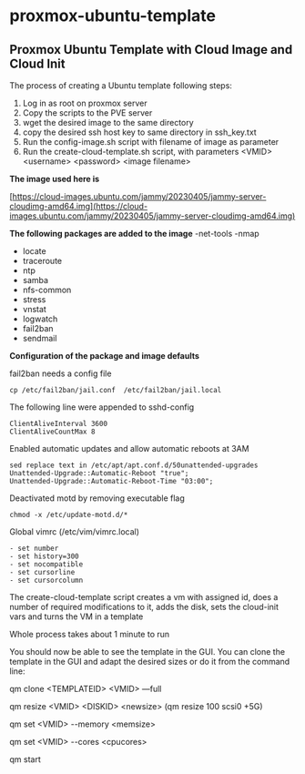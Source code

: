 # proxmox-ubuntu-template

## Proxmox Ubuntu Template with Cloud Image and Cloud Init

The process of creating a Ubuntu template following steps:

1. Log in as root on proxmox server
2. Copy the scripts to the PVE server
3. wget the desired image to the same directory
4. copy the desired ssh host key to same directory in ssh_key.txt
5. Run the config-image.sh script with filename of image as parameter
6. Run the create-cloud-template.sh script, with parameters \<VMID\> \<username\> \<password\> \<image filename\>


**The image used here is**

[https://cloud-images.ubuntu.com/jammy/20230405/jammy-server-cloudimg-amd64.img](https://cloud-images.ubuntu.com/jammy/20230405/jammy-server-cloudimg-amd64.img)

**The following packages are added to the image**
-net-tools
-nmap
- locate
- traceroute
- ntp
- samba
- nfs-common
- stress
- vnstat
- logwatch
- fail2ban
- sendmail


**Configuration of the package and image defaults**

fail2ban needs a config file

    cp /etc/fail2ban/jail.conf  /etc/fail2ban/jail.local
    


The following line were appended to sshd-config

    ClientAliveInterval 3600
    ClientAliveCountMax 8

Enabled automatic updates and allow automatic reboots at 3AM


    sed replace text in /etc/apt/apt.conf.d/50unattended-upgrades
    Unattended-Upgrade::Automatic-Reboot "true";
    Unattended-Upgrade::Automatic-Reboot-Time "03:00";

Deactivated motd by removing executable flag

    chmod -x /etc/update-motd.d/*

Global  vimrc (/etc/vim/vimrc.local)

    - set number
    - set history=300
    - set nocompatible
    - set cursorline
    - set cursorcolumn


The create-cloud-template script creates a vm with assigned id, does a number of required modifications to it, adds the disk, sets the cloud-init vars and turns the VM in a template

Whole process takes about 1 minute to run

You should now be able to see the template in the GUI. You can clone the template in the GUI and adapt the desired sizes or do it from the command line:

qm clone \<TEMPLATEID\> \<VMID\> —full

qm resize \<VMID\> \<DISKID\> \<newsize> (qm resize 100 scsi0 +5G)

qm set \<VMID\> --memory \<memsize\>

qm set \<VMID\> --cores \<cpucores\>

qm start <VMID>
